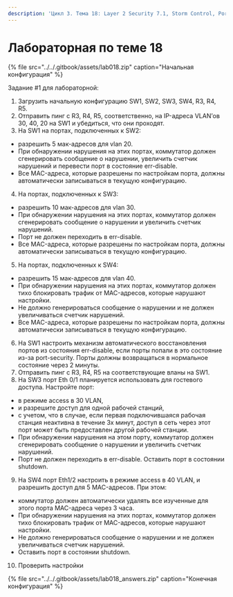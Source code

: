 ```yaml
---
description: 'Цикл 3. Тема 18: Layer 2 Security 7.1, Storm Control, Port Security'
---
```


# Лабораторная по теме 18

{% file src="../../.gitbook/assets/lab018.zip" caption="Начальная конфигурация" %}

Задание \#1 для лабораторной:  
1. Загрузить начальную конфигурацию SW1, SW2, SW3, SW4, R3, R4, R5.  
2. Отправить пинг c R3, R4, R5, соответственно, на IP-адреса VLAN’ов 30, 40, 20 на SW1 и убедиться, что они проходят.  
3. На SW1 на портах, подключенных к SW2:

* разрешить 5 мак-адресов для vlan 20.
* При обнаружении нарушения на этих портах, коммутатор должен сгенерировать сообщение о нарушении, увеличить счетчик нарушений и перевести порт в состояние err-disable.
* Все MAC-адреса, которые разрешены по настройкам порта, должны автоматически записываться в текущую конфигурацию.

4. На портах, подключенных к SW3:

* разрешить 10 мак-адресов для vlan 30.
* При обнаружении нарушения на этих портах, коммутатор должен сгенерировать сообщение о нарушении и увеличить счетчик нарушений.
* Порт не должен переходить в err-disable.
* Все MAC-адреса, которые разрешены по настройкам порта, должны автоматически записываться в текущую конфигурацию.

5. На портах, подключенных к SW4:

* разрешить 15 мак-адресов для vlan 40.
* При обнаружении нарушения на этих портах, коммутатор должен тихо блокировать трафик от MAC-адресов, которые нарушают настройки.
* Не должно генерироваться сообщение о нарушении и не должен увеличиваться счетчик нарушений.
* Все MAC-адреса, которые разрешены по настройкам порта, должны автоматически записываться в текущую конфигурацию.

6. На SW1 настроить механизм автоматического восстановления портов из состояния err-disable, если порты попали в это состояние из-за port-security. Порты должны возвращаться в нормальное состояние через 2 минуты.  
7. Отправить пинг c R3, R4, R5 на соответствующие вланы на SW1.  
8. На SW3 порт Eth 0/1 планируется использовать для гостевого доступа. Настройте порт:

* в режиме access в 30 VLAN,
* и разрешите доступ для одной рабочей станций,
* с учетом, что в случае, если первая подключившаяся рабочая станция неактивна в течение 3х минут, доступ в сеть через этот порт может быть предоставлен другой рабочей станции.
* При обнаружении нарушения на этом порту, коммутатор должен сгенерировать сообщение о нарушении и увеличить счетчик нарушений.
* Порт не должен переходить в err-disable. Оставить порт в состоянии shutdown.

9. На SW4 порт Eth1/2 настроить в режиме access в 40 VLAN, и разрешить доступ для 5 MAC-адресов. При этом:

* коммутатор должен автоматически удалять все изученные для этого порта MAC-адреса через 3 часа.
* При обнаружении нарушения на этих портах, коммутатор должен тихо блокировать трафик от MAC-адресов, которые нарушают настройки.
* Не должно генерироваться сообщение о нарушении и не должен увеличиваться счетчик нарушений.
* Оставить порт в состоянии shutdown.

10. Проверить настройки

{% file src="../../.gitbook/assets/lab018\_answers.zip" caption="Конечная конфигурация" %}


